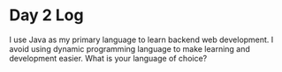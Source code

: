 # Day 2 Log  

I use Java as my primary language to learn backend web development. I avoid
using dynamic programming language to make learning and development easier.
What is your language of choice?

